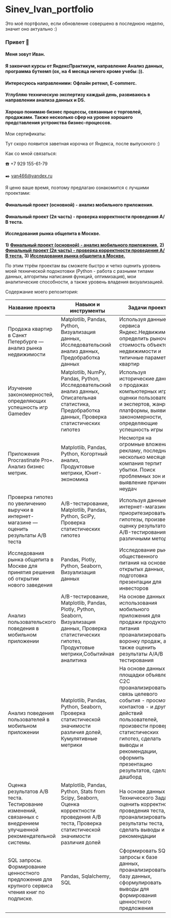 # Sinev_Ivan_portfolio
Это моё портфолио, если обновление совершено в последнюю неделю, значит оно актуально :)
### Привет 👋

#### Меня зовут Иван.
#### Я закончил курсы от ЯндексПрактикум, направление Анализ данных, программа буткемп (ох, на 4 месяца ничего кроме учебы :)).
#### Интересуюсь направленими: Офлайн ретеил, E-commerc.
#### Углубляю техническую экспертизу каждый день, развиваюсь в направлении анализа данных и DS.
#### Хорошо понимаю бизнес процессы, связанные с торговлей, продажами. Также несколько сфер на уровне хорошего представления устроиства бизнес-процессов.

Мои сертификаты:

Тут скоро появится заветная корочка от Яндекса, после выпускного :)

Как со мной связаться: 

:phone: +7 929 155-61-79

:black_nib: van466@yandex.ru

Я ценю ваше время, поэтому предлагаю ознакомится с лучшими проектами:

#### Финальный проект (основной) - анализ мобильного приложения.
#### Финальный проект (2я часть) - проверка корректности проведения А/В теста.
#### Исследования рынка общепита в Москве.

<td><b>1)</b></td> 
<a href="https://nbviewer.org/github/sinevivan/project_storage/blob/main/%D0%92%D1%8B%D0%BF%D1%83%D1%81%D0%BA%D0%BD%D0%BE%D0%B9%20%D0%BF%D1%80%D0%BE%D0%B5%D0%BA%D1%82%28%D0%BE%D1%81%D0%BD%D0%BE%D0%B2%D0%B0%29.ipynb"><b>Финальный проект (основной) - анализ мобильного приложения.</b></a>
<tr>
  
<td><b>2)</b></td>
<a href="https://nbviewer.org/github/sinevivan/project_storage/blob/main/%D0%92%D1%8B%D0%BF%D1%83%D1%81%D0%BA%D0%BD%D0%BE%D0%B9%20%D0%BF%D1%80%D0%BE%D0%B5%D0%BA%D1%82%28%D0%BF%D1%80%D0%BE%D0%B2%D0%B5%D1%80%D0%BA%D0%B0%20%D0%90%D0%91%20%D1%82%D0%B5%D1%81%D1%82%D0%B0.ipynb"><b>Финальный проект (2я часть) - проверка корректности проведения А/В теста.</b></a>
<tr>
  
<td><b>3)</b></td>
<a href="https://nbviewer.org/github/sinevivan/project_storage/blob/main/%D0%9E%D0%B1%D1%89%D0%B5%D0%BF%D0%B8%D1%82%20%D0%9C%D0%BE%D1%81%D0%BA%D0%B2%D1%8B.ipynb"><b>Исследования рынка общепита в Москве.</b></a>

По этим ттрём проектам вы сможете быстро и четко оценить уровень моей технической подокотовки (Python - работа с разными типами данных, алгоритмы написания функций, оптимизация), мои аналитические способности, а также уровень владения визуализацией.

Содержание моего репозитория:

| Название проекта | Навыки и инструменты |  Задачи проекта | Ссылка |
| --- | --- | --- | --- |
| Продажа квартир в Санкт Петербурге — анализ рынка недвижимости | Matplotlib, Pandas, Python, Визуализация данных, Исследовательский анализ данных, Предобработка данных | Используя данные сервиса Яндекс.Недвижимость, определить рыночную стоимость объектов недвижимости и типичные параметры квартир | https://github.com/vvbout/YaPP02 |
| Изучение закономерностей, определяющих успешность игр Gamedev | Matplotlib, NumPy, Pandas, Python, Исследовательский анализ данных, Описательная статистика, Предобработка данных, Проверка статистических гипотез | Используя исторические данные о продажах компьютерных игр, оценки пользователей и экспертов, жанры и платформы, выявить закономерности, определяющие успешность игры | https://github.com/vvbout/YaPP04 |
| Приложения Procrastinate Pro+. Анализ бизнес метрик. | Matplotlib, Pandas, Python, Когортный анализ, Продуктовые метрики, Юнит-экономика | Несмотря на огромные вложения в рекламу, последние несколько месяцев компания терпит убытки. Поиск проблемных зон и выявление причин неудач | https://github.com/vvbout/YaPP06 |
| Проверка гипотез по увеличению выручки в интернет-магазине — оценить результаты A/B теста | A/B-тестирование, Matplotlib, Pandas, Python, SciPy, Проверка статистических гипотез | Используя данные интернет-магазина приоритезировать гипотезы, произвести оценку результатов A/B-тестирования различными методами | https://github.com/vvbout/YaPP07 |
| Исследования рынка общепита в Москве для принятия решения об открытии нового заведения | Pandas, Plotly, Python, Seaborn, Визуализация данных | Исследование рынка общественного питания на основе открытых данных, подготовка презентации для инвесторов | https://github.com/vvbout/YaPP08 |
| Анализ пользовательского поведения в мобильном приложении | A/B-тестирование, Matplotlib, Pandas, Plotly, Python, Seaborn, Визуализация данных, Проверка статистических гипотез, Продуктовые метрики,Событийная аналитика | На основе данных использования мобильного приложения для продажи продуктов питания проанализировать воронку продаж, а также оценить результаты A/A/B тестирования | https://github.com/vvbout/YaPP09 |
| Анализ поведения пользователей в мобильном приложении | Matplotlib, Pandas, Python, Seaborn, Проверка статистической значимости различия долей, Кумулятивные метрики | На основе данных площадки объявлений С2С проанализировать связь целевого события - просмотр контактов - и других действий пользователей, произвести проверку статистических гипотез, сделать выводы и рекомендации, оформить презентацию результатов, сделать дашборд | https://github.com/vvbout/YaPP12 |
| Оценка результатов А/В теста. Тестирование изменений, связанных с внедрением улучшенной рекомендательной системы. | Matplotlib, Pandas, Python, Stats from Scipy, Seaborn, Оценка корректности проведения A/B теста, Проверка статистической значимости различия долей | На основе данных и Технического Задания оценить корректность проведения теста, проанализировать результаты теста, сделать выводы и рекомендации | https://github.com/vvbout/YaPP13 |
| SQL запросы. Формирование ценностного предложения для крупного сервиса чтения книг по подписке. | Pandas, Sqlalchemy, SQL | Сформировать SQL запросы к базе данных, проанализировать базу данных, сформулировать выводы для формирования ценностного предложения | https://github.com/vvbout/YaPP14 |
